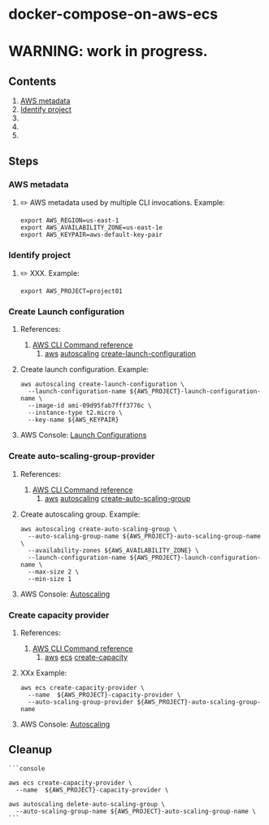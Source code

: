 # docker-compose-on-aws-ecs

# WARNING: work in progress.

## Contents

1. [AWS metadata](#aws-metadata)
1. [Identify project](#identify-project)
1. []()
1. []()
1. []()

## Steps

### AWS metadata

1. :pencil2: AWS metadata used by multiple CLI invocations.
   Example:

    ```console
    export AWS_REGION=us-east-1
    export AWS_AVAILABILITY_ZONE=us-east-1e
    export AWS_KEYPAIR=aws-default-key-pair
    ```

### Identify project

1. :pencil2: XXX.
   Example:

    ```console
    export AWS_PROJECT=project01
    ```

### Create Launch configuration

1. References:
    1. [AWS CLI Command reference](https://docs.aws.amazon.com/cli/latest/index.html)
        1. [aws](https://docs.aws.amazon.com/cli/latest/reference/index.html#cli-aws)
           [autoscaling](https://docs.aws.amazon.com/cli/latest/reference/autoscaling/index.html#cli-aws-autoscaling)
           [create-launch-configuration](https://docs.aws.amazon.com/cli/latest/reference/autoscaling/create-launch-configuration.html)

1. Create launch configuration.
   Example:

    ```console
    aws autoscaling create-launch-configuration \
      --launch-configuration-name ${AWS_PROJECT}-launch-configuration-name \
      --image-id ami-09d95fab7fff3776c \
      --instance-type t2.micro \
      --key-name ${AWS_KEYPAIR}
    ```

1. AWS Console: [Launch Configurations](https://console.aws.amazon.com/ec2/autoscaling/home)

### Create auto-scaling-group-provider

1. References:
    1. [AWS CLI Command reference](https://docs.aws.amazon.com/cli/latest/index.html)
        1. [aws](https://docs.aws.amazon.com/cli/latest/reference/index.html#cli-aws)
           [autoscaling](https://docs.aws.amazon.com/cli/latest/reference/autoscaling/index.html#cli-aws-autoscaling)
           [create-auto-scaling-group](https://docs.aws.amazon.com/cli/latest/reference/autoscaling/create-auto-scaling-group.html)

1. Create autoscaling group.
   Example:

    ```console
    aws autoscaling create-auto-scaling-group \
      --auto-scaling-group-name ${AWS_PROJECT}-auto-scaling-group-name \
      --availability-zones ${AWS_AVAILABILITY_ZONE} \
      --launch-configuration-name ${AWS_PROJECT}-launch-configuration-name \
      --max-size 2 \
      --min-size 1
    ```

1. AWS Console: [Autoscaling](https://console.aws.amazon.com/ec2/autoscaling/home)

### Create capacity provider

1. References:
    1. [AWS CLI Command reference](https://docs.aws.amazon.com/cli/latest/index.html)
        1. [aws](https://docs.aws.amazon.com/cli/latest/reference/index.html#cli-aws)
           [ecs](https://docs.aws.amazon.com/cli/latest/reference/ecs/index.html#cli-aws-ecs)
           [create-capacity](https://docs.aws.amazon.com/cli/latest/reference/ecs/create-capacity-provider.html)

1. XXx
   Example:

    ```console
    aws ecs create-capacity-provider \
      --name  ${AWS_PROJECT}-capacity-provider \
      --auto-scaling-group-provider ${AWS_PROJECT}-auto-scaling-group-name
    ```

1. AWS Console: [Autoscaling](https://console.aws.amazon.com/ec2/autoscaling/home)


## Cleanup


    ```console

    aws ecs create-capacity-provider \
      --name  ${AWS_PROJECT}-capacity-provider \

    aws autoscaling delete-auto-scaling-group \
      --auto-scaling-group-name ${AWS_PROJECT}-auto-scaling-group-name \
    ```
